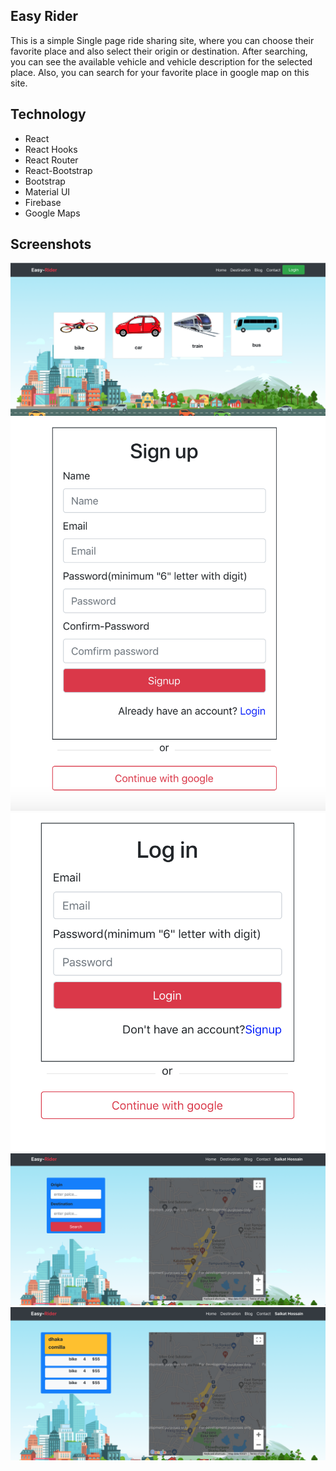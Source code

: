 ## Easy Rider

 This is a simple Single page ride sharing site, where you can choose their favorite place and also select their origin or destination. After searching, you can see the available vehicle and vehicle description for the selected place. Also, you can search for your favorite place in google map on this site. 

 ## Technology

* React
* React Hooks
* React Router
* React-Bootstrap
* Bootstrap
* Material UI
* Firebase
* Google Maps

## Screenshots 
![](screenShot/s1.PNG)
![](screenShot/s2.PNG)
![](screenShot/s3.PNG)
![](screenShot/s4.PNG)
![](screenShot/s5.PNG)